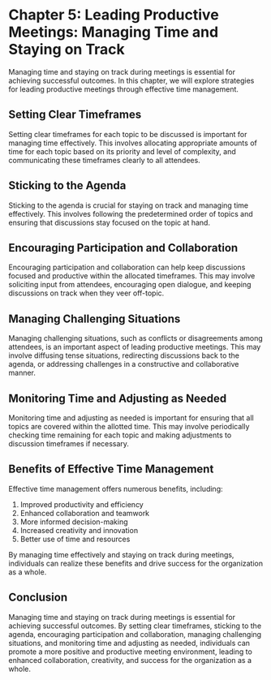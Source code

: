 Chapter 5: Leading Productive Meetings: Managing Time and Staying on Track
==========================================================================

Managing time and staying on track during meetings is essential for achieving successful outcomes. In this chapter, we will explore strategies for leading productive meetings through effective time management.

Setting Clear Timeframes
------------------------

Setting clear timeframes for each topic to be discussed is important for managing time effectively. This involves allocating appropriate amounts of time for each topic based on its priority and level of complexity, and communicating these timeframes clearly to all attendees.

Sticking to the Agenda
----------------------

Sticking to the agenda is crucial for staying on track and managing time effectively. This involves following the predetermined order of topics and ensuring that discussions stay focused on the topic at hand.

Encouraging Participation and Collaboration
-------------------------------------------

Encouraging participation and collaboration can help keep discussions focused and productive within the allocated timeframes. This may involve soliciting input from attendees, encouraging open dialogue, and keeping discussions on track when they veer off-topic.

Managing Challenging Situations
-------------------------------

Managing challenging situations, such as conflicts or disagreements among attendees, is an important aspect of leading productive meetings. This may involve diffusing tense situations, redirecting discussions back to the agenda, or addressing challenges in a constructive and collaborative manner.

Monitoring Time and Adjusting as Needed
---------------------------------------

Monitoring time and adjusting as needed is important for ensuring that all topics are covered within the allotted time. This may involve periodically checking time remaining for each topic and making adjustments to discussion timeframes if necessary.

Benefits of Effective Time Management
-------------------------------------

Effective time management offers numerous benefits, including:

1. Improved productivity and efficiency
2. Enhanced collaboration and teamwork
3. More informed decision-making
4. Increased creativity and innovation
5. Better use of time and resources

By managing time effectively and staying on track during meetings, individuals can realize these benefits and drive success for the organization as a whole.

Conclusion
----------

Managing time and staying on track during meetings is essential for achieving successful outcomes. By setting clear timeframes, sticking to the agenda, encouraging participation and collaboration, managing challenging situations, and monitoring time and adjusting as needed, individuals can promote a more positive and productive meeting environment, leading to enhanced collaboration, creativity, and success for the organization as a whole.
